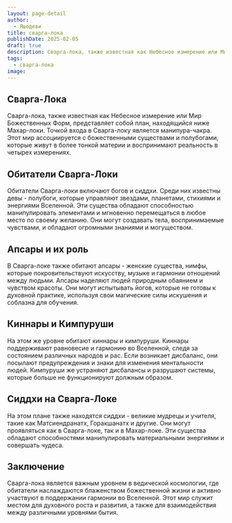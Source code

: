 ```yaml
---
layout: page-detail
author:
  - Яшодеви
title: сварга-лока
publishDate: 2025-02-05
draft: true
description: Сварга-лока, также известная как Небесное измерение или Мир Божественных Форм, представляет собой план, находящийся ниже Махар-локи. Точкой входа в Сварга-локу является манипура-чакра. Этот мир ассоциируется с божественными существами и полубогами, которые живут в более тонкой материи и воспринимают реальность в четырех измерениях.
tags:
  - сварга-лока
image:
---
```

## Сварга-Лока

Сварга-лока, также известная как Небесное измерение или Мир Божественных Форм, представляет собой план, находящийся ниже Махар-локи. Точкой входа в Сварга-локу является манипура-чакра. Этот мир ассоциируется с божественными существами и полубогами, которые живут в более тонкой материи и воспринимают реальность в четырех измерениях.

## Обитатели Сварга-Локи

Обитатели Сварга-локи включают богов и сиддхи. Среди них известны девы - полубоги, которые управляют звездами, планетами, стихиями и энергиями Вселенной. Эти существа обладают способностью манипулировать элементами и мгновенно перемещаться в любое место по своему желанию. Они могут создавать тела, воспринимаемые чувствами, и обладают огромными знаниями и могуществом.
## Апсары и их роль

В Сварга-локе также обитают апсары - женские существа, нимфы, которые покровительствуют искусству, музыке и гармонии отношений между людьми. Апсары наделяют людей природным обаянием и чувством красоты. Они могут испытывать йогов, которые не готовы к духовной практике, используя свои магические силы искушения и соблазна для обучения.
## Киннары и Кимпуруши

На этом же уровне обитают киннары и кимпуруши. Киннары поддерживают равновесие и гармонию во Вселенной, следя за состоянием различных народов и рас. Если возникает дисбаланс, они посылают предупреждения и знаки для изменения ментальности людей. Кимпуруши же устраняют дисбалансы и разрушают системы, которые больше не функционируют должным образом.
## Сиддхи на Сварга-Локе

На этом плане также находятся сиддхи - великие мудрецы и учителя, такие как Матсиендранатх, Горакшанатх и другие. Они могут проявляться как в Сварга-локе, так и в Махар-локе. Эти существа обладают способностями манипулировать материальными энергиями и совершать чудеса.
## Заключение

Сварга-лока является важным уровнем в ведической космологии, где обитатели наслаждаются блаженством божественной жизни и активно участвуют в поддержании гармонии во Вселенной. Этот мир служит местом для духовного роста и развития, а также для взаимодействия между различными уровнями бытия.